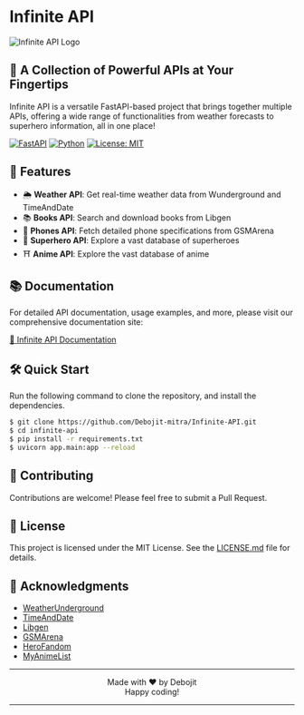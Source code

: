 # Infinite API

![Infinite API Logo](https://i.ibb.co/D4c0Rt2/infinite-api-logo.png)

## 🚀 A Collection of Powerful APIs at Your Fingertips

Infinite API is a versatile FastAPI-based project that brings together multiple APIs, offering a wide range of functionalities from weather forecasts to superhero information, all in one place!

[![FastAPI](https://img.shields.io/badge/FastAPI-005571?style=for-the-badge&logo=fastapi)](https://fastapi.tiangolo.com/)
[![Python](https://img.shields.io/badge/Python-3776AB?style=for-the-badge&logo=python&logoColor=white)](https://www.python.org/)
[![License: MIT](https://img.shields.io/badge/License-MIT-yellow.svg?style=for-the-badge)](https://opensource.org/licenses/MIT)

## 🌈 Features

- 🌦️ **Weather API**: Get real-time weather data from Wunderground and TimeAndDate
- 📚 **Books API**: Search and download books from Libgen
- 📱 **Phones API**: Fetch detailed phone specifications from GSMArena
- 🦸 **Superhero API**: Explore a vast database of superheroes
- ⛩️ **Anime API**: Explore the vast database of anime

## 📚 Documentation

For detailed API documentation, usage examples, and more, please visit our comprehensive documentation site:

[📖 Infinite API Documentation](https://debojit-mitra.github.io/Infinite-API/)

## 🛠️ Quick Start

Run the following command to clone the repository, and install the dependencies.

```sh
$ git clone https://github.com/Debojit-mitra/Infinite-API.git
$ cd infinite-api
$ pip install -r requirements.txt
$ uvicorn app.main:app --reload
```

## 🤝 Contributing

Contributions are welcome! Please feel free to submit a Pull Request.

## 📄 License

This project is licensed under the MIT License. See the [LICENSE.md](LICENSE.md) file for details.

## 🙏 Acknowledgments

- [WeatherUnderground](https://www.wunderground.com/)
- [TimeAndDate](https://www.timeanddate.com/)
- [Libgen](https://libgen.is/)
- [GSMArena](https://www.gsmarena.com/)
- [HeroFandom](https://hero.fandom.com/)
- [MyAnimeList](https://myanimelist.net/)

<div align="center">

---

Made with ❤️ by Debojit
<br>
Happy coding!

---

</div>
